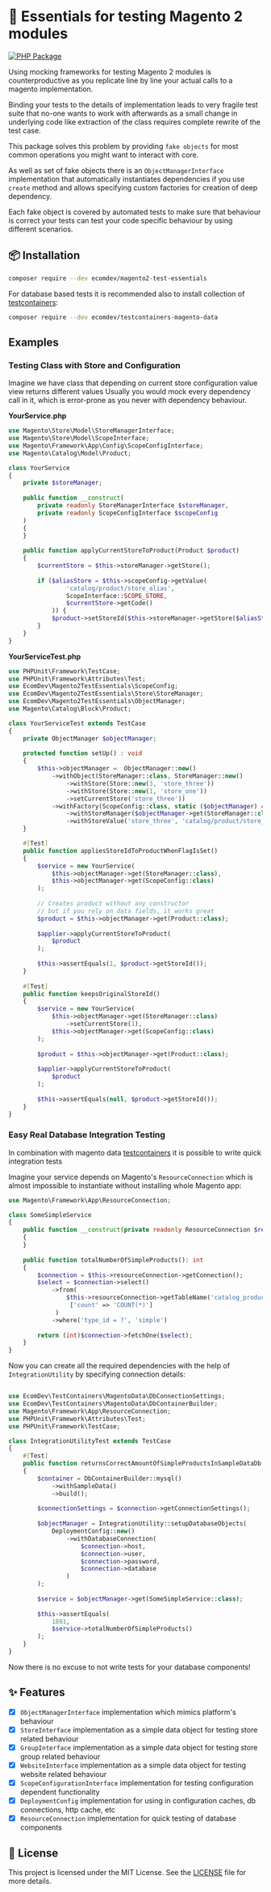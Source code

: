 # 🎯 Essentials for testing Magento 2 modules
[![PHP Package](https://github.com/EcomDev/magento2-test-essentials/actions/workflows/php-package.yml/badge.svg)](https://github.com/EcomDev/magento2-test-essentials/actions/workflows/php-package.yml)

Using mocking frameworks for testing Magento 2 modules is counterproductive as you replicate line by line your actual calls to a magento implementation.

Binding your tests to the details of implementation leads to very fragile test suite that no-one wants to work with afterwards as a small change in underlying code like extraction of the class requires complete rewrite of the test case. 

This package solves this problem by providing `fake objects` for most common operations you might want to interact with core.

As well as set of fake objects there is an  `ObjectManagerInterface` implementation that automatically instantiates dependencies if you use `create` method and allows specifying custom factories for creation of deep dependency.

Each fake object is covered by automated tests to make sure that behaviour is correct your tests can test your code specific behaviour by using different scenarios.


## 📦 Installation
```bash
composer require --dev ecomdev/magento2-test-essentials
```

For database based tests it is recommended also to install collection of [testcontainers](https://github.com/EcomDev/testcontainer-magento-data):
```bash
composer require --dev ecomdev/testcontainers-magento-data
```

## Examples

### Testing Class with Store and Configuration

Imagine we have class that depending on current store configuration value view returns different values
Usually you would mock every dependency call in it, which is error-prone as you never with dependency behaviour.

**YourService.php**
```php
use Magento\Store\Model\StoreManagerInterface;
use Magento\Store\Model\ScopeInterface;
use Magento\Framework\App\Config\ScopeConfigInterface;
use Magento\Catalog\Model\Product;

class YourService 
{
    private $storeManager;
    
    public function __construct(
        private readonly StoreManagerInterface $storeManager,
        private readonly ScopeConfigInterface $scopeConfig
    ) 
    {
    }
    
    public function applyCurrentStoreToProduct(Product $product) 
    {
        $currentStore = $this->storeManager->getStore();
        
        if ($aliasStore = $this->scopeConfig->getValue(
                'catalog/product/store_alias', 
                ScopeInterface::SCOPE_STORE,
                $currentStore->getCode()
            )) {
            $product->setStoreId($this->storeManager->getStore($aliasStore)->getId());
        }
    }
}
```

**YourServiceTest.php**
```php
use PHPUnit\Framework\TestCase;
use PHPUnit\Framework\Attributes\Test;
use EcomDev\Magento2TestEssentials\ScopeConfig;
use EcomDev\Magento2TestEssentials\Store\StoreManager;
use EcomDev\Magento2TestEssentials\ObjectManager;
use Magento\Catalog\Block\Product;

class YourServiceTest extends TestCase
{
    private ObjectManager $objectManager;
    
    protected function setUp() : void
    {
        $this->objectManager =  ObjectManager::new()
            ->withObject(StoreManager::class, StoreManager::new()
                ->withStore(Store::new(3, 'store_three'))
                ->withStore(Store::new(1, 'store_one'))
                ->setCurrentStore('store_three'))
            ->withFactory(ScopeConfig::class, static ($objectManager) => ScopeConfig::new()
                ->withStoreManager($objectManager->get(StoreManager::class))
                ->withStoreValue('store_three', 'catalog/product/store_alias', 1));
    }

    #[Test]
    public function appliesStoreIdToProductWhenFlagIsSet() 
    {
        $service = new YourService(
            $this->objectManager->get(StoreManager::class),
            $this->objectManager->get(ScopeConfig::class)
        );
        
        // Creates product without any constructor
        // but if you rely on data fields, it works great
        $product = $this->objectManager->get(Product::class); 
        
        $applier->applyCurrentStoreToProduct(
            $product
        );
        
        $this->assertEquals(1, $product->getStoreId());
    }
    
    #[Test]
    public function keepsOriginalStoreId() 
    {
        $service = new YourService(
            $this->objectManager->get(StoreManager::class)
                ->setCurrentStore(1),
            $this->objectManager->get(ScopeConfig::class)
        );
        
        $product = $this->objectManager->get(Product::class);
         
        $applier->applyCurrentStoreToProduct(
            $product
        );
        
        $this->assertEquals(null, $product->getStoreId());
    }
}
```

### Easy Real Database Integration Testing

In combination with magento data [testcontainers](https://github.com/EcomDev/testcontainer-magento-data-php) it is possible to write quick integration tests

Imagine your service depends on Magento's `ResourceConnection` which is almost impossible to instantiate without installing whole Magento app:
```php
use Magento\Framework\App\ResourceConnection;

class SomeSimpleService 
{
    public function __construct(private readonly ResourceConnection $resourceConnection)
    {
    }
    
    public function totalNumberOfSimpleProducts(): int 
    {
        $connection = $this->resourceConnection->getConnection();
        $select = $connection->select()
            ->from(
                $this->resourceConnection->getTableName('catalog_product_entity'),
                 ['count' => 'COUNT(*)']
             )
            ->where('type_id = ?', 'simple')
            
        return (int)$connection->fetchOne($select);
    }    
}
```

Now you can create all the required dependencies with the help of `IntegrationUtility` by specifying connection details:
```php

use EcomDev\TestContainers\MagentoData\DbConnectionSettings;
use EcomDev\TestContainers\MagentoData\DbContainerBuilder;
use Magento\Framework\App\ResourceConnection;
use PHPUnit\Framework\Attributes\Test;
use PHPUnit\Framework\TestCase;

class IntegrationUtilityTest extends TestCase
{
    #[Test]
    public function returnsCorrectAmountOfSimpleProductsInSampleDataDb()
    {
        $container = DbContainerBuilder::mysql()
            ->withSampleData()
            ->build();
        
        $connectionSettings = $connection->getConnectionSettings();
        
        $objectManager = IntegrationUtility::setupDatabaseObjects(
            DeploymentConfig::new()
                ->withDatabaseConnection(
                    $connection->host,
                    $connection->user,
                    $connection->password,
                    $connection->database
                )
        );
        
        $service = $objectManager->get(SomeSimpleService::class);
        
        $this->assertEquals(
            1891,
            $service->totalNumberOfSimpleProducts()
        );
    }
}
```

Now there is no excuse to not write tests for your database components!

##  ✨ Features

- [x] `ObjectManagerInterface` implementation which mimics platform's behaviour
- [x] `StoreInterface` implementation as a simple data object for testing store related behaviour
- [x] `GroupInterface` implementation as a simple data object for testing store group related behaviour
- [x] `WebsiteInterface` implementation as a simple data object for testing website related behaviour
- [x] `ScopeConfigurationInterface` implementation for testing configuration dependent functionality
- [x] `DeploymentConfig` implementation for using in configuration caches, db connections, http cache, etc
- [x] `ResourceConnection` implementation for quick testing of database components

## 📜 License

This project is licensed under the MIT License. See the [LICENSE](LICENSE) file for more details.
